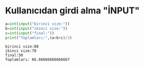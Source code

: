 # Kullanıcıdan girdi alma "İNPUT"


```python
a=int(input("birinci vize:"))
b=int(input("ikinci vize:"))
c=int(input("final:"))
print("Toplamları:",(a+b+c)/3)
```

    birinci vize:80
    ikinci vize:70
    final:50
    Toplamları: 66.66666666666667
    


```python

```


```python

```
